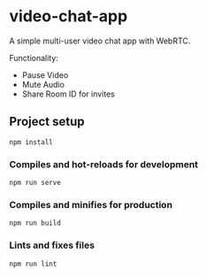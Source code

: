 # video-chat-app

A simple multi-user video chat app with WebRTC.  

Functionality:

-	Pause Video 
-	Mute Audio
-	Share Room ID for invites 

## Project setup
```
npm install
```

### Compiles and hot-reloads for development
```
npm run serve
```

### Compiles and minifies for production
```
npm run build
```

### Lints and fixes files
```
npm run lint
```
